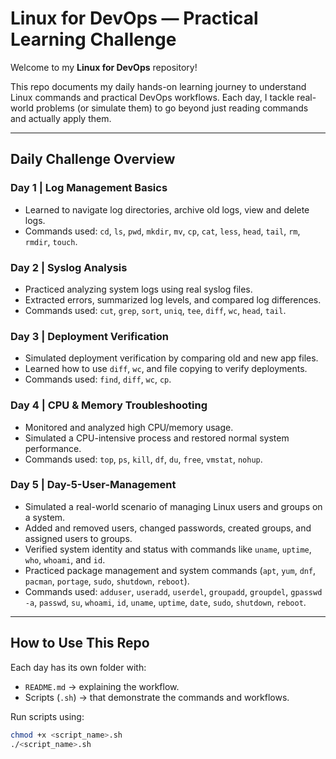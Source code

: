 # Linux for DevOps — Practical Learning Challenge

Welcome to my **Linux for DevOps** repository!  

This repo documents my daily hands-on learning journey to understand Linux commands and practical DevOps workflows. Each day, I tackle real-world problems (or simulate them) to go beyond just reading commands and actually apply them.  

---

## Daily Challenge Overview

### Day 1 | Log Management Basics
- Learned to navigate log directories, archive old logs, view and delete logs.
- Commands used: `cd`, `ls`, `pwd`, `mkdir`, `mv`, `cp`, `cat`, `less`, `head`, `tail`, `rm`, `rmdir`, `touch`.

### Day 2 | Syslog Analysis
- Practiced analyzing system logs using real syslog files.
- Extracted errors, summarized log levels, and compared log differences.
- Commands used: `cut`, `grep`, `sort`, `uniq`, `tee`, `diff`, `wc`, `head`, `tail`.

### Day 3 | Deployment Verification
- Simulated deployment verification by comparing old and new app files.
- Learned how to use `diff`, `wc`, and file copying to verify deployments.
- Commands used: `find`, `diff`, `wc`, `cp`.

### Day 4 | CPU & Memory Troubleshooting
- Monitored and analyzed high CPU/memory usage.
- Simulated a CPU-intensive process and restored normal system performance.
- Commands used: `top`, `ps`, `kill`, `df`, `du`, `free`, `vmstat`, `nohup`.

### Day 5 | Day-5-User-Management
- Simulated a real-world scenario of managing Linux users and groups on a system.
- Added and removed users, changed passwords, created groups, and assigned users to groups.
- Verified system identity and status with commands like `uname`, `uptime`, `who`, `whoami`, and `id`.
- Practiced package management and system commands (`apt`, `yum`, `dnf`, `pacman`, `portage`, `sudo`, `shutdown`, `reboot`).
- Commands used: `adduser`, `useradd`, `userdel`, `groupadd`, `groupdel`, `gpasswd -a`, `passwd`, `su`, `whoami`, `id`, `uname`, `uptime`, `date`, `sudo`, `shutdown`, `reboot`.

---

## How to Use This Repo
Each day has its own folder with:
- `README.md` → explaining the workflow.
- Scripts (`.sh`) → that demonstrate the commands and workflows.

Run scripts using:
```bash
chmod +x <script_name>.sh
./<script_name>.sh

